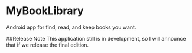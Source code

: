 # MyBookLibrary

Android app for find, read, and keep books you want.

##Release Note
This application still is in development, so I will announce that if we release the final edition.

